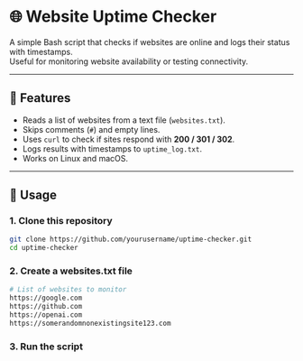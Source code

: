# 🌐 Website Uptime Checker

A simple Bash script that checks if websites are online and logs their status with timestamps.  
Useful for monitoring website availability or testing connectivity.

---

## 📌 Features
- Reads a list of websites from a text file (`websites.txt`).  
- Skips comments (`#`) and empty lines.  
- Uses `curl` to check if sites respond with **200 / 301 / 302**.  
- Logs results with timestamps to `uptime_log.txt`.  
- Works on Linux and macOS.  

---

## 🚀 Usage

### 1. Clone this repository
```bash
git clone https://github.com/yourusername/uptime-checker.git
cd uptime-checker
```
### 2. Create a websites.txt file
```bash
# List of websites to monitor
https://google.com
https://github.com
https://openai.com
https://somerandomnonexistingsite123.com
```
### 3. Run the script
